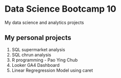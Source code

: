 # Data Science Bootcamp 10
My data science and analytics projects

## My personal projects

1. SQL supermarket analysis
2. SQL chrun analysis
3. R programming - Pao Ying Chub
4. Looker GA4 Dashboard
5. Linear Regregression Model using caret
